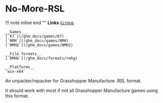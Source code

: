 # No-More-RSL

!!! note inline end ""
    __Links__
    [`GitHub`](https://github.com/Timo654/No-More-RSL)
    
    __Games__
    [`K7`](/ghm_docs/games/K7)
    [`NMH`](/ghm_docs/games/NMH)
    [`NMH2`](/ghm_docs/games/NMH2)
    
    __File formats__
    [`RMHG`](/ghm_docs/formats/rmhg) 

    __Platforms__
    `win-x64`

An unpacker/repacker for Grasshopper Manufacture .RSL format.

It should work with most if not all Grasshopper Manufacture games using this format.